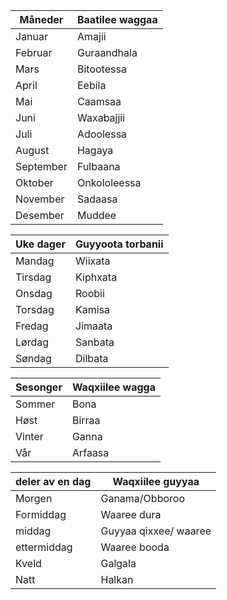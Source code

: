 

Måneder | Baatilee waggaa
------  |   -------
Januar  |   Amajii
Februar |   Guraandhala
Mars    |   Bitootessa
April   |   Eebila
Mai     |   Caamsaa
Juni    |   Waxabajjii
Juli    |   Adoolessa
August  |   Hagaya
September   |   Fulbaana
Oktober     |   Onkololeessa
November    |   Sadaasa
Desember    |   Muddee



Uke dager | Guyyoota torbanii
---------------- | ------------------
Mandag  |   Wiixata
Tirsdag |   Kiphxata
Onsdag  |   Roobii
Torsdag |   Kamisa
Fredag  |   Jimaata
Lørdag  |   Sanbata
Søndag  |   Dilbata







Sesonger | Waqxiilee wagga
------------------  | --------------
Sommer  |   Bona
Høst    |   Birraa
Vinter  |   Ganna
Vår     |   Arfaasa



deler av en dag | Waqxiilee guyyaa
--------------  |  ------------
Morgen  |   Ganama/Obboroo
Formiddag  |    Waaree dura
middag  |   Guyyaa qixxee/ waaree 
ettermiddag |   Waaree booda
Kveld   |   Galgala
Natt    |   Halkan

